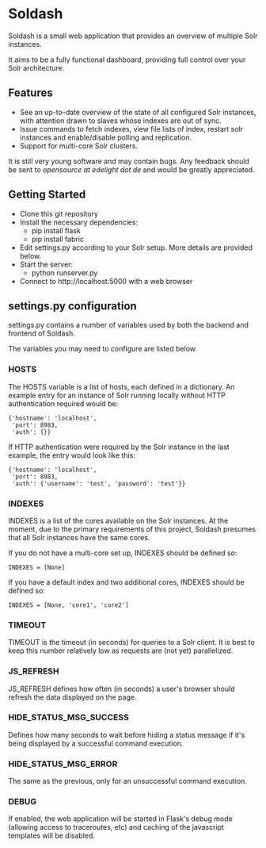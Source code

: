 # Soldash

Soldash is a small web application that provides an overview of multiple Solr instances. 

It aims to be a fully functional dashboard, providing full control over your Solr architecture. 

## Features
* See an up-to-date overview of the state of all configured Solr instances, with attention drawn to slaves whose indexes are out of sync.
* Issue commands to fetch indexes, view file lists of index, restart solr instances and enable/disable polling and replication.
* Support for multi-core Solr clusters.

It is still very young software and may contain bugs. Any feedback should be sent to _opensource at edelight dot de_ and would be greatly appreciated.

## Getting Started
* Clone this git repository
* Install the necessary dependencies:
    * pip install flask
    * pip install fabric
* Edit settings.py according to your Solr setup. More details are provided below.
* Start the server:
    * python runserver.py
* Connect to http://localhost:5000 with a web browser

## settings.py configuration
settings.py contains a number of variables used by both the backend and frontend of Soldash. 

The variables you may need to configure are listed below.  

### HOSTS
The HOSTS variable is a list of hosts, each defined in a dictionary. An example entry for an instance of Solr running locally without HTTP authentication required would be:

    {'hostname': 'localhost', 
     'port': 8983, 
     'auth': {}}

If HTTP authentication were required by the Solr instance in the last example, the entry would look like this:

    {'hostname': 'localhost', 
     'port': 8983, 
     'auth': {'username': 'test', 'password': 'test'}}

### INDEXES
INDEXES is a list of the cores available on the Solr instances. At the moment, due to the primary requirements of this project, Soldash presumes that all Solr instances have the same cores.

If you do not have a multi-core set up, INDEXES should be defined so:

    INDEXES = [None]

If you have a default index and two additional cores, INDEXES should be defined so:

    INDEXES = [None, 'core1', 'core2']

### TIMEOUT
TIMEOUT is the timeout (in seconds) for queries to a Solr client. It is best to keep this number relatively low as requests are (not yet) parallelized.

### JS_REFRESH
JS_REFRESH defines how often (in seconds) a user's browser should refresh the data displayed on the page.

### HIDE_STATUS_MSG_SUCCESS
Defines how many seconds to wait before hiding a status message if it's being displayed by a successful command execution.

### HIDE_STATUS_MSG_ERROR
The same as the previous, only for an unsuccessful command execution.

### DEBUG
If enabled, the web application will be started in Flask's debug mode (allowing access to traceroutes, etc) and caching of the javascript templates will be disabled. 
